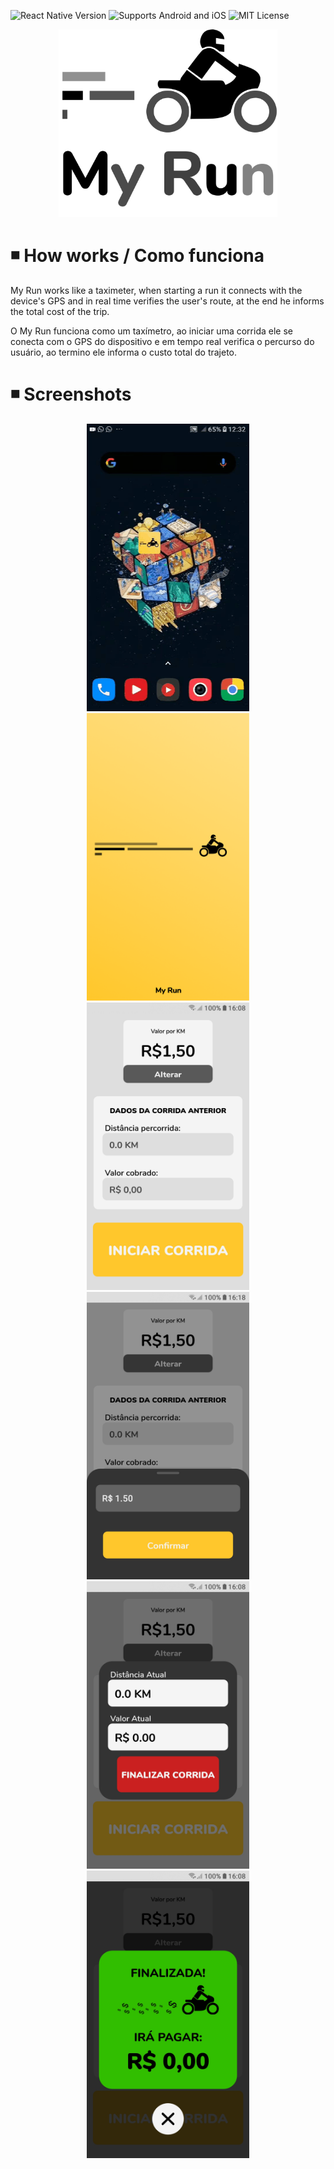 ![React Native Version](https://img.shields.io/badge/react%20native-v0.61.0-blue) ![Supports Android and iOS](https://img.shields.io/badge/platforms-android%20|%20ios-lightgrey.svg) ![MIT License](https://img.shields.io/badge/license-none-yellowgreen) 

<p align="center">
  <img src="https://raw.githubusercontent.com/LuhBezerra/my-run/master/mobile/assets/logo.png" width="350" height="300" alt="logo app"">
</p>

# ◾️ How works / Como funciona 

My Run works like a taximeter, when starting a run it connects with the device's GPS and in real time verifies the user's route, at the end he informs the total cost of the trip.

O My Run funciona como um taxímetro, ao iniciar uma corrida ele se conecta com o GPS do dispositivo e em tempo real verifica o percurso do usuário, ao termino ele informa o custo total do trajeto.

# ◾️ Screenshots

<p align="center">
  <img src="https://github.com/LuhBezerra/my-run/blob/master/mobile/assets/GIF.gif" width="260" height="460" alt="gif app">  <img src="https://github.com/LuhBezerra/my-run/blob/master/mobile/assets/Splash.png" width="260" height="460" alt="splash">  <img src="https://github.com/LuhBezerra/my-run/blob/master/mobile/assets/screen1.png" width="260" height="460" alt="screen1"> <img src="https://github.com/LuhBezerra/my-run/blob/master/mobile/assets/screen2.png" width="260" height="460" alt="screen2"> <img src="https://github.com/LuhBezerra/my-run/blob/master/mobile/assets/screen3.png" width="260" height="460" alt="screen3"> <img src="https://github.com/LuhBezerra/my-run/blob/master/mobile/assets/screen4.png" width="260" height="460" alt="screen4">
</p>

